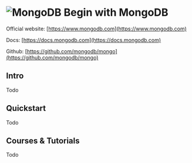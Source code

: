 # ![MongoDB](https://rawgit.com/asankasri/begin-with-it-alpha/master/icons/mongodb.png "MongoDB.md") Begin with MongoDB

Official website: [https://www.mongodb.com](https://www.mongodb.com)

Docs: [https://docs.mongodb.com](https://docs.mongodb.com)

Github: [https://github.com/mongodb/mongo](https://github.com/mongodb/mongo)

## Intro

Todo

## Quickstart

Todo

## Courses & Tutorials

Todo
